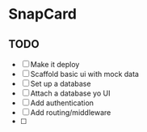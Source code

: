 # SnapCard

## TODO

- [ ] Make it deploy
- [ ] Scaffold basic ui with mock data
- [ ] Set up a database
- [ ] Attach a database yo UI
- [ ] Add authentication
- [ ] Add routing/middleware
- [ ]
